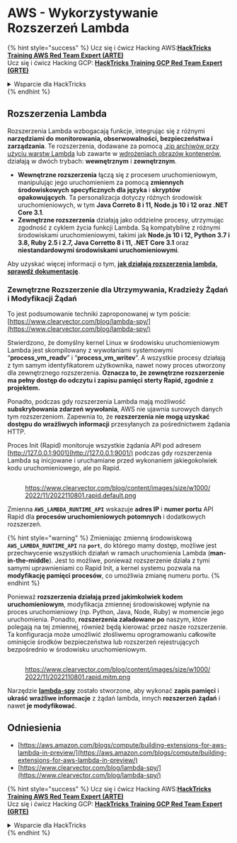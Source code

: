 # AWS - Wykorzystywanie Rozszerzeń Lambda

{% hint style="success" %}
Ucz się i ćwicz Hacking AWS:<img src="../../../../.gitbook/assets/image (1) (1) (1).png" alt="" data-size="line">[**HackTricks Training AWS Red Team Expert (ARTE)**](https://training.hacktricks.xyz/courses/arte)<img src="../../../../.gitbook/assets/image (1) (1) (1).png" alt="" data-size="line">\
Ucz się i ćwicz Hacking GCP: <img src="../../../../.gitbook/assets/image (2).png" alt="" data-size="line">[**HackTricks Training GCP Red Team Expert (GRTE)**<img src="../../../../.gitbook/assets/image (2).png" alt="" data-size="line">](https://training.hacktricks.xyz/courses/grte)

<details>

<summary>Wsparcie dla HackTricks</summary>

* Sprawdź [**plany subskrypcyjne**](https://github.com/sponsors/carlospolop)!
* **Dołącz do** 💬 [**grupy Discord**](https://discord.gg/hRep4RUj7f) lub [**grupy telegram**](https://t.me/peass) lub **śledź** nas na **Twitterze** 🐦 [**@hacktricks\_live**](https://twitter.com/hacktricks_live)**.**
* **Podziel się sztuczkami hackingowymi, przesyłając PR-y do** [**HackTricks**](https://github.com/carlospolop/hacktricks) i [**HackTricks Cloud**](https://github.com/carlospolop/hacktricks-cloud) repozytoriów github.

</details>
{% endhint %}

## Rozszerzenia Lambda

Rozszerzenia Lambda wzbogacają funkcje, integrując się z różnymi **narzędziami do monitorowania, obserwowalności, bezpieczeństwa i zarządzania**. Te rozszerzenia, dodawane za pomocą [.zip archiwów przy użyciu warstw Lambda](https://docs.aws.amazon.com/lambda/latest/dg/configuration-layers.html) lub zawarte w [wdrożeniach obrazów kontenerów](https://aws.amazon.com/blogs/compute/working-with-lambda-layers-and-extensions-in-container-images/), działają w dwóch trybach: **wewnętrznym** i **zewnętrznym**.

* **Wewnętrzne rozszerzenia** łączą się z procesem uruchomieniowym, manipulując jego uruchomieniem za pomocą **zmiennych środowiskowych specyficznych dla języka** i **skryptów opakowujących**. Ta personalizacja dotyczy różnych środowisk uruchomieniowych, w tym **Java Correto 8 i 11, Node.js 10 i 12 oraz .NET Core 3.1**.
* **Zewnętrzne rozszerzenia** działają jako oddzielne procesy, utrzymując zgodność z cyklem życia funkcji Lambda. Są kompatybilne z różnymi środowiskami uruchomieniowymi, takimi jak **Node.js 10 i 12, Python 3.7 i 3.8, Ruby 2.5 i 2.7, Java Corretto 8 i 11, .NET Core 3.1** oraz **niestandardowymi środowiskami uruchomieniowymi**.

Aby uzyskać więcej informacji o tym, [**jak działają rozszerzenia lambda, sprawdź dokumentację**](https://docs.aws.amazon.com/lambda/latest/dg/runtimes-extensions-api.html).

### Zewnętrzne Rozszerzenie dla Utrzymywania, Kradzieży Żądań i Modyfikacji Żądań

To jest podsumowanie techniki zaproponowanej w tym poście: [https://www.clearvector.com/blog/lambda-spy/](https://www.clearvector.com/blog/lambda-spy/)

Stwierdzono, że domyślny kernel Linux w środowisku uruchomieniowym Lambda jest skompilowany z wywołaniami systemowymi “**process\_vm\_readv**” i “**process\_vm\_writev**”. A wszystkie procesy działają z tym samym identyfikatorem użytkownika, nawet nowy proces utworzony dla zewnętrznego rozszerzenia. **Oznacza to, że zewnętrzne rozszerzenie ma pełny dostęp do odczytu i zapisu pamięci sterty Rapid, zgodnie z projektem.**

Ponadto, podczas gdy rozszerzenia Lambda mają możliwość **subskrybowania zdarzeń wywołania**, AWS nie ujawnia surowych danych tym rozszerzeniom. Zapewnia to, że **rozszerzenia nie mogą uzyskać dostępu do wrażliwych informacji** przesyłanych za pośrednictwem żądania HTTP.

Proces Init (Rapid) monitoruje wszystkie żądania API pod adresem [http://127.0.0.1:9001](http://127.0.0.1:9001/) podczas gdy rozszerzenia Lambda są inicjowane i uruchamiane przed wykonaniem jakiegokolwiek kodu uruchomieniowego, ale po Rapid.

<figure><img src="../../../../.gitbook/assets/image (254).png" alt=""><figcaption><p><a href="https://www.clearvector.com/blog/content/images/size/w1000/2022/11/2022110801.rapid.default.png">https://www.clearvector.com/blog/content/images/size/w1000/2022/11/2022110801.rapid.default.png</a></p></figcaption></figure>

Zmienna **`AWS_LAMBDA_RUNTIME_API`** wskazuje **adres IP** i **numer portu** API Rapid dla **procesów uruchomieniowych potomnych** i dodatkowych rozszerzeń.

{% hint style="warning" %}
Zmieniając zmienną środowiskową **`AWS_LAMBDA_RUNTIME_API`** na **`port`**, do którego mamy dostęp, możliwe jest przechwycenie wszystkich działań w ramach uruchomienia Lambda (**man-in-the-middle**). Jest to możliwe, ponieważ rozszerzenie działa z tymi samymi uprawnieniami co Rapid Init, a kernel systemu pozwala na **modyfikację pamięci procesów**, co umożliwia zmianę numeru portu.
{% endhint %}

Ponieważ **rozszerzenia działają przed jakimkolwiek kodem uruchomieniowym**, modyfikacja zmiennej środowiskowej wpłynie na proces uruchomieniowy (np. Python, Java, Node, Ruby) w momencie jego uruchomienia. Ponadto, **rozszerzenia załadowane po** naszym, które polegają na tej zmiennej, również będą kierować przez nasze rozszerzenie. Ta konfiguracja może umożliwić złośliwemu oprogramowaniu całkowite ominięcie środków bezpieczeństwa lub rozszerzeń rejestrujących bezpośrednio w środowisku uruchomieniowym.

<figure><img src="../../../../.gitbook/assets/image (267).png" alt=""><figcaption><p><a href="https://www.clearvector.com/blog/content/images/size/w1000/2022/11/2022110801.rapid.mitm.png">https://www.clearvector.com/blog/content/images/size/w1000/2022/11/2022110801.rapid.mitm.png</a></p></figcaption></figure>

Narzędzie [**lambda-spy**](https://github.com/clearvector/lambda-spy) zostało stworzone, aby wykonać **zapis pamięci** i **ukraść wrażliwe informacje** z żądań lambda, innych **rozszerzeń** **żądań** i nawet **je modyfikować**.

## Odniesienia

* [https://aws.amazon.com/blogs/compute/building-extensions-for-aws-lambda-in-preview/](https://aws.amazon.com/blogs/compute/building-extensions-for-aws-lambda-in-preview/)
* [https://www.clearvector.com/blog/lambda-spy/](https://www.clearvector.com/blog/lambda-spy/)

{% hint style="success" %}
Ucz się i ćwicz Hacking AWS:<img src="../../../../.gitbook/assets/image (1) (1) (1).png" alt="" data-size="line">[**HackTricks Training AWS Red Team Expert (ARTE)**](https://training.hacktricks.xyz/courses/arte)<img src="../../../../.gitbook/assets/image (1) (1) (1).png" alt="" data-size="line">\
Ucz się i ćwicz Hacking GCP: <img src="../../../../.gitbook/assets/image (2).png" alt="" data-size="line">[**HackTricks Training GCP Red Team Expert (GRTE)**<img src="../../../../.gitbook/assets/image (2).png" alt="" data-size="line">](https://training.hacktricks.xyz/courses/grte)

<details>

<summary>Wsparcie dla HackTricks</summary>

* Sprawdź [**plany subskrypcyjne**](https://github.com/sponsors/carlospolop)!
* **Dołącz do** 💬 [**grupy Discord**](https://discord.gg/hRep4RUj7f) lub [**grupy telegram**](https://t.me/peass) lub **śledź** nas na **Twitterze** 🐦 [**@hacktricks\_live**](https://twitter.com/hacktricks_live)**.**
* **Podziel się sztuczkami hackingowymi, przesyłając PR-y do** [**HackTricks**](https://github.com/carlospolop/hacktricks) i [**HackTricks Cloud**](https://github.com/carlospolop/hacktricks-cloud) repozytoriów github.

</details>
{% endhint %}
